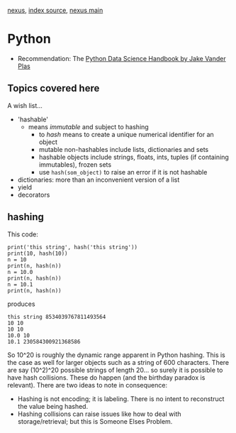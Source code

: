 [nexus](https://robfatland.github.io/nexus), [index source](https://github.com/robfatland/nexus/blob/gh-pages/index.md), 
[nexus main](https://github.com/robfatland/nexus/tree/main)


# Python

- Recommendation: The [Python Data Science Handbook by Jake Vander Plas](https://jakevdp.github.io/PythonDataScienceHandbook/)



## Topics covered here

A wish list...


- 'hashable'
    - means *immutable* and subject to hashing
        - to *hash* means to create a unique numerical identifier for an object
        - mutable non-hashables include lists, dictionaries and sets
        - hashable objects include strings, floats, ints, tuples (if containing immutables), frozen sets
        - use `hash(som_object)` to raise an error if it is not hashable
- dictionaries: more than an inconvenient version of a list
- yield
- decorators



## hashing

This code: 


```
print('this string', hash('this string'))
print(10, hash(10))
n = 10
print(n, hash(n))
n = 10.0
print(n, hash(n))
n = 10.1
print(n, hash(n))
```


produces


```
this string 8534039767811493564
10 10
10 10
10.0 10
10.1 230584300921368586
```

So 10^20 is roughly the dynamic range apparent in Python hashing. This is the case as well for larger objects such as a 
string of 600 characters. There are say (10^2)^20 possible strings of length 20... so surely it is possible to have 
hash collisions. These do happen (and the birthday paradox is relevant). There are two ideas to note in consequence:


- Hashing is not encoding; it is labeling. There is no intent to reconstruct the value being hashed.
- Hashing collisions can raise issues like how to deal with storage/retrieval; but this is Someone Elses Problem.  
